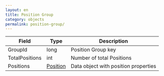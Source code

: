```yaml
---
layout: en
title: Position Group
category: objects
permalink: position-group/
---
```


| Field                 | Type    | Description |
| --------------------- | ------- | ----------- |
| GroupId				| long    | Position Group key |
| TotalPositions		| int     | Number of total Positions |
| Positions             | [Position](../position) | Data object with position properties |

